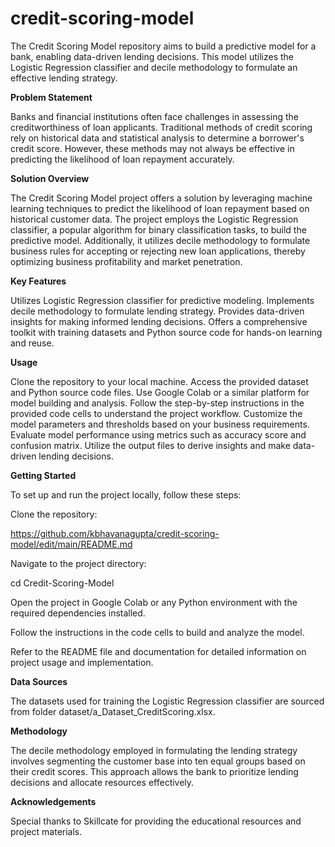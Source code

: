 # credit-scoring-model
The Credit Scoring Model repository aims to build a predictive model for a bank, enabling data-driven lending decisions. This model utilizes the Logistic Regression classifier and decile methodology to formulate an effective lending strategy.



**Problem Statement**



Banks and financial institutions often face challenges in assessing the creditworthiness of loan applicants. Traditional methods of credit scoring rely on historical data and statistical analysis to determine a borrower's credit score. However, these methods may not always be effective in predicting the likelihood of loan repayment accurately.




**Solution Overview**



The Credit Scoring Model project offers a solution by leveraging machine learning techniques to predict the likelihood of loan repayment based on historical customer data. The project employs the Logistic Regression classifier, a popular algorithm for binary classification tasks, to build the predictive model. Additionally, it utilizes decile methodology to formulate business rules for accepting or rejecting new loan applications, thereby optimizing business profitability and market penetration.




**Key Features**



Utilizes Logistic Regression classifier for predictive modeling.
Implements decile methodology to formulate lending strategy.
Provides data-driven insights for making informed lending decisions.
Offers a comprehensive toolkit with training datasets and Python source code for hands-on learning and reuse.



**Usage**



Clone the repository to your local machine.
Access the provided dataset and Python source code files.
Use Google Colab or a similar platform for model building and analysis.
Follow the step-by-step instructions in the provided code cells to understand the project workflow.
Customize the model parameters and thresholds based on your business requirements.
Evaluate model performance using metrics such as accuracy score and confusion matrix.
Utilize the output files to derive insights and make data-driven lending decisions.



**Getting Started**


To set up and run the project locally, follow these steps:

Clone the repository:

https://github.com/kbhavanagupta/credit-scoring-model/edit/main/README.md

Navigate to the project directory:

cd  Credit-Scoring-Model

Open the project in Google Colab or any Python environment with the required dependencies installed.


Follow the instructions in the code cells to build and analyze the model.


Refer to the README file and documentation for detailed information on project usage and implementation.



**Data Sources**



The datasets used for training the Logistic Regression classifier are sourced from folder dataset/a_Dataset_CreditScoring.xlsx.





**Methodology**



The decile methodology employed in formulating the lending strategy involves segmenting the customer base into ten equal groups based on their credit scores. This approach allows the bank to prioritize lending decisions and allocate resources effectively.



**Acknowledgements**


Special thanks to Skillcate for providing the educational resources and project materials.
